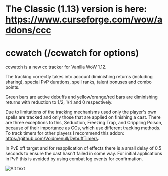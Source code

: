 # The Classic (1.13) version is here: https://www.curseforge.com/wow/addons/ccc


# ccwatch (/ccwatch for options)
ccwatch is a new cc tracker for Vanilla WoW 1.12.

The tracking correctly takes into account diminishing returns (including sharing), special PvP durations, spell ranks, talent bonuses and combo points.

Green bars are active debuffs and yellow/orange/red bars are diminishing returns with reduction to 1/2, 1/4 and 0 respectively.

Due to limitations of the tracking mechanisms used only the player's own spells are tracked and only those that are applied on finishing a cast. There are three exceptions to this, Seduction, Freezing Trap, and Crippling Poison, because of their importance as CCs, which use different tracking methods. To track timers for other players I recommend this addon: https://github.com/Voidmenull/DebuffTimers.

In PvE off target and for reapplication of effects there is a small delay of 0.5 seconds to ensure the cast hasn't failed in some way. For initial applications in PvP this is avoided by using combat log events for confirmation.

![Alt text](http://i.imgur.com/DbC2V6d.png)
